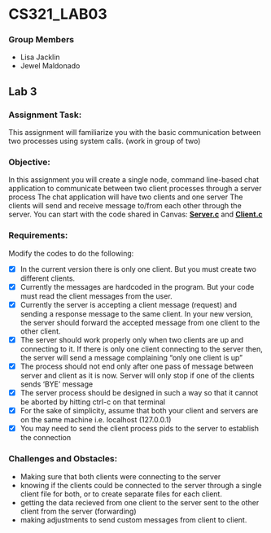 # CS321_LAB03

### Group Members
- Lisa Jacklin
- Jewel Maldonado
  
## Lab 3  
### Assignment Task:
This assignment will familiarize 
you with the basic communication between two processes using system calls.
(work in group of two)  

### Objective:  
In this assignment you will create a single node, 
command line-based chat application to communicate between two client processes through a server process
The chat application will have two clients and one server
The clients will send and receive message to/from each other through the server.
You can start with the code shared in Canvas: **[Server.c](Server.c)** and **[Client.c](Client.c)**  

### Requirements:  
Modify the codes to do the following:  
- [x] In the current version there is only one client. But you must create two different clients.  
- [x] Currently the messages are hardcoded in the program. But your code must read the client messages from the user.
- [x] Currently the server is accepting a client message (request) and sending a response message to the same client. In your new version, the server should forward the accepted message from one client to the other client.
- [x] The server should work properly only when two clients are up and connecting to it. If there is only one client connecting to the server then, the server will send a message complaining “only one client is up”
- [x] The process should not end only after one pass of message between server and client as it is now. Server will only stop if one of the clients sends ‘BYE’ message
- [x] The server process should be designed in such a way so that it cannot be aborted by hitting ctrl-c on that terminal
- [x] For the sake of simplicity, assume that both your client and servers are on the same machine i.e. localhost (127.0.0.1)
- [x] You may need to send the client process pids to the server to establish the connection

### Challenges and Obstacles:
- Making sure that both clients were connecting to the server
- knowing if the clients could be connected to the server through a single client file for both, or to create separate files for each client.
- getting the data recieved from one client to the server sent to the other client from the server (forwarding)
- making adjustments to send custom messages from client to client.
